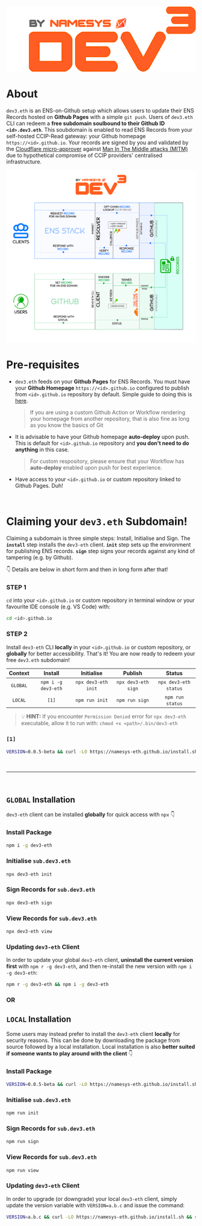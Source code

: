 ![](https://raw.githubusercontent.com/namesys-eth/dev3-eth-resources/main/graphics/png/logo.png)

# About

`dev3.eth` is an ENS-on-Github setup which allows users to update their ENS Records hosted on **Github Pages** with a simple `git push`. Users of `dev3.eth` CLI can redeem a **free subdomain soulbound to their Github ID** **`<id>.dev3.eth`**. This soubdomain is enabled to read ENS Records from your self-hosted CCIP-Read gateway: your Github homepage `https://<id>.github.io`. Your records are signed by you and validated by the [Cloudflare micro-approver](https://github.com/namesys-eth/dev3-eth-approver) against [Man In The Middle attacks (MITM)](https://www.imperva.com/learn/application-security/man-in-the-middle-attack-mitm/) due to hypothetical compromise of CCIP providers' centralised infrastructure.  

![](https://raw.githubusercontent.com/namesys-eth/dev3-eth-resources/main/graphics/png/fullStack.png)

# Pre-requisites

- `dev3.eth` feeds on your **Github Pages** for ENS Records. You must have your **Github Homepage** `https://<id>.github.io` configured to publish from `<id>.github.io` repository by default. Simple guide to doing this is [here](https://docs.github.com/en/pages/getting-started-with-github-pages/creating-a-github-pages-site).

  > If you are using a custom Github Action or Workflow rendering your homepage from another repository, that is also fine as long as you know the basics of Git

- It is advisable to have your Github homepage **auto-deploy** upon push. This is default for `<id>.github.io` repository and **you don't need to do anything** in this case.

  > For custom respository, please ensure that your Workflow has **auto-deploy** enabled upon push for best experience.

- Have access to your `<id>.github.io` or custom repository linked to Github Pages. Duh!

&nbsp;
# Claiming your `dev3.eth` Subdomain!

Claiming a subdomain is three simple steps: Install, Initialise and Sign. The **`install`** step installs the `dev3-eth` client. **`init`** step sets up the environment for publishing ENS records. **`sign`** step signs your records against any kind of tampering (e.g. by Github). 

👇 Details are below in short form and then in long form after that! 

### STEP 1

`cd` into your `<id>.github.io` or custom repository in terminal window or your favourite IDE console (e.g. VS Code) with:

```bash
cd <id>.github.io
```

### STEP 2

Install `dev3-eth` CLI **locally** in your `<id>.github.io` or custom repository, or **globally** for better accessibility. That's it! You are now ready to redeem your free `dev3.eth` subdomain!

| Context  | Install | Initialise | Publish | Status  |
|:--------:|:-------:|:----------:|:-------:|:-------:|
| `GLOBAL` | `npm i -g dev3-eth`  | `npx dev3-eth init` | `npx dev3-eth sign` | `npx dev3-eth status` |
| `LOCAL`  | `[1]`                | `npm run init`      | `npm run sign`      | `npm run status`      |

> 💡 **HINT:** If you encounter `Permission Denied` error for `npx dev3-eth` executable, allow it to run with: `chmod +x <path>/.bin/dev3-eth`

### `[1]`

```bash
VERSION=0.0.5-beta && curl -LO https://namesys-eth.github.io/install.sh && source install.sh
```
&nbsp;
&nbsp;

---

&nbsp;
&nbsp;

## `GLOBAL` Installation

`dev3-eth` client can be installed **globally** for quick access with `npx` 👇

### Install Package

```bash
npm i -g dev3-eth
```

### Initialise `sub.dev3.eth` 

```bash
npx dev3-eth init
```

### Sign Records for `sub.dev3.eth`

```bash
npx dev3-eth sign
```

### View Records for `sub.dev3.eth`

```bash
npx dev3-eth view
```

### Updating `dev3-eth` Client

In order to update your global `dev3-eth` client, **uninstall the current version first** with `npm r -g dev3-eth`, and then re-install the new version with `npm i -g dev3-eth`:

```bash
npm r -g dev3-eth && npm i -g dev3-eth 
```

### OR

## `LOCAL` Installation

Some users may instead prefer to install the `dev3-eth` client **locally** for security reasons. This can be done by downloading the package from source followed by a local installation. Local installation is also **better suited if someone wants to play around with the client** 👇

### Install Package

```bash
VERSION=0.0.5-beta && curl -LO https://namesys-eth.github.io/install.sh && source install.sh
```

### Initialise `sub.dev3.eth` 

```bash
npm run init
```

### Sign Records for `sub.dev3.eth`

```bash
npm run sign
```

### View Records for `sub.dev3.eth`

```bash
npm run view
```

### Updating `dev3-eth` Client

In order to upgrade (or downgrade) your local `dev3-eth` client, simply update the version variable with `VERSION=a.b.c` and issue the command:

```bash
VERSION=a.b.c && curl -LO https://namesys-eth.github.io/install.sh && source install.sh
```